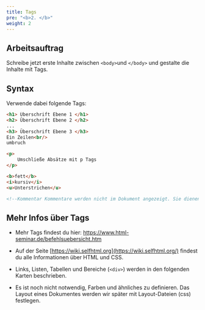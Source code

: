 ```yaml
---
title: Tags
pre: "<b>2. </b>"
weight: 2
---
```


## Arbeitsauftrag

Schreibe jetzt erste Inhalte zwischen `<body>`und `</body>` und gestalte die Inhalte mit Tags.

## Syntax

Verwende dabei folgende Tags:

```html
<h1> Überschrift Ebene 1 </h1>
<h2> Überschrift Ebene 2 </h2>
...
<h3> Überschrift Ebene 3 </h3>
Ein Zeilen<br/>
umbruch

<p>
    Umschließe Absätze mit p Tags
</p>

<b>fett</b>
<i>kursiv</i>
<u>Unterstrichen</u>

<!--Kommentar Kommentare werden nicht im Dokument angezeigt. Sie dienen dir beim Schreiben als Hilfe-->
```

## Mehr Infos über Tags

* Mehr Tags findest du hier: https://www.html-seminar.de/befehlsuebersicht.htm

* Auf der Seite [https://wiki.selfhtml.org](https://wiki.selfhtml.org/) findest du alle Informationen über HTML und CSS.
* Links, Listen, Tabellen und Bereiche (`<div>`) werden in den folgenden Karten beschrieben.

* Es ist noch nicht notwendig, Farben und ähnliches zu definieren. Das Layout eines Dokumentes werden wir später mit Layout-Dateien (css) festlegen.